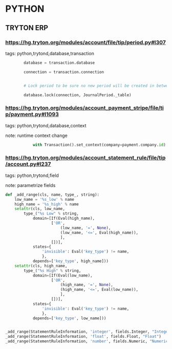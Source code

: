 # PYTHON


## TRYTON ERP

### https://hg.tryton.org/modules/account/file/tip/period.py#l307

tags: python,trytond,database,transaction

~~~python
        database = transaction.database

        connection = transaction.connection


        # Lock period to be sure no new period will be created in between.

        database.lock(connection, JournalPeriod._table)
~~~

### https://hg.tryton.org/modules/account_payment_stripe/file/tip/payment.py#l1093

tags: python,trytond,database,context

note: runtime context change

~~~python
            with Transaction().set_context(company=payment.company.id):
~~~

### https://hg.tryton.org/modules/account_statement_rule/file/tip/account.py#l237

tags: python,trytond,field

note: parametrize fields

~~~python
def _add_range(cls, name, type_, string):
    low_name = '%s_low' % name
    high_name = '%s_high' % name
    setattr(cls, low_name,
        type_("%s Low" % string,
            domain=[If(Eval(high_name),
                    ['OR',
                        (low_name, '=', None),
                        (low_name, '<=', Eval(high_name)),
                        ],
                    [])],
            states={
                'invisible': Eval('key_type') != name,
                },
            depends=['key_type', high_name]))
    setattr(cls, high_name,
        type_("%s High" % string,
            domain=[If(Eval(low_name),
                    ['OR',
                        (high_name, '=', None),
                        (high_name, '<=', Eval(low_name)),
                        ],
                    [])],
            states={
                'invisible': Eval('key_type') != name,
                },
            depends=['key_type', low_name]))


_add_range(StatementRuleInformation, 'integer', fields.Integer, "Integer")
_add_range(StatementRuleInformation, 'float', fields.Float, "Float")
_add_range(StatementRuleInformation, 'number', fields.Numeric, "Numeric")
~~~
